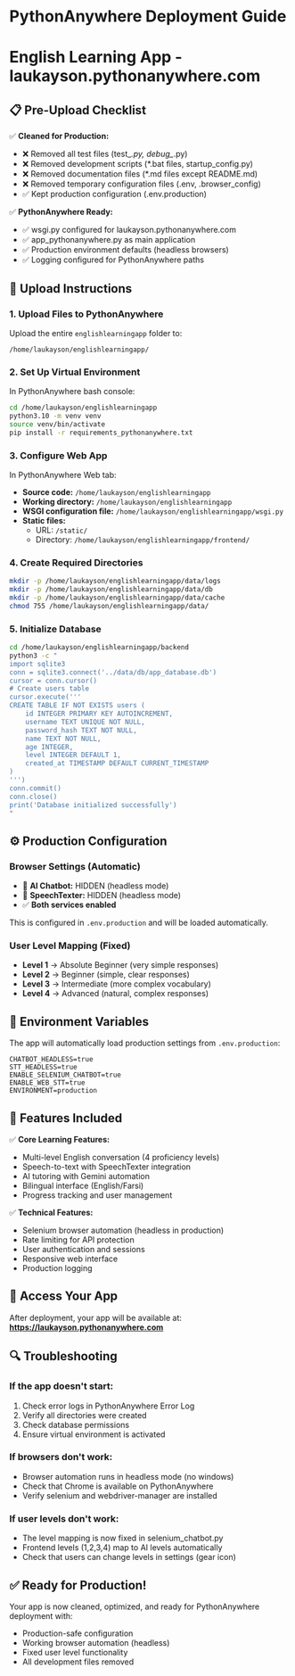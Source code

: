 # PythonAnywhere Deployment Guide
# English Learning App - laukayson.pythonanywhere.com

## 📋 Pre-Upload Checklist

✅ **Cleaned for Production:**
- ❌ Removed all test files (test_*.py, debug_*.py)
- ❌ Removed development scripts (*.bat files, startup_config.py)
- ❌ Removed documentation files (*.md files except README.md)
- ❌ Removed temporary configuration files (.env, .browser_config)
- ✅ Kept production configuration (.env.production)

✅ **PythonAnywhere Ready:**
- ✅ wsgi.py configured for laukayson.pythonanywhere.com
- ✅ app_pythonanywhere.py as main application
- ✅ Production environment defaults (headless browsers)
- ✅ Logging configured for PythonAnywhere paths

## 🚀 Upload Instructions

### 1. Upload Files to PythonAnywhere

Upload the entire `englishlearningapp` folder to:
```
/home/laukayson/englishlearningapp/
```

### 2. Set Up Virtual Environment

In PythonAnywhere bash console:
```bash
cd /home/laukayson/englishlearningapp
python3.10 -m venv venv
source venv/bin/activate
pip install -r requirements_pythonanywhere.txt
```

### 3. Configure Web App

In PythonAnywhere Web tab:
- **Source code:** `/home/laukayson/englishlearningapp`
- **Working directory:** `/home/laukayson/englishlearningapp`
- **WSGI configuration file:** `/home/laukayson/englishlearningapp/wsgi.py`
- **Static files:**
  - URL: `/static/`
  - Directory: `/home/laukayson/englishlearningapp/frontend/`

### 4. Create Required Directories

```bash
mkdir -p /home/laukayson/englishlearningapp/data/logs
mkdir -p /home/laukayson/englishlearningapp/data/db
mkdir -p /home/laukayson/englishlearningapp/data/cache
chmod 755 /home/laukayson/englishlearningapp/data/
```

### 5. Initialize Database

```bash
cd /home/laukayson/englishlearningapp/backend
python3 -c "
import sqlite3
conn = sqlite3.connect('../data/db/app_database.db')
cursor = conn.cursor()
# Create users table
cursor.execute('''
CREATE TABLE IF NOT EXISTS users (
    id INTEGER PRIMARY KEY AUTOINCREMENT,
    username TEXT UNIQUE NOT NULL,
    password_hash TEXT NOT NULL,
    name TEXT NOT NULL,
    age INTEGER,
    level INTEGER DEFAULT 1,
    created_at TIMESTAMP DEFAULT CURRENT_TIMESTAMP
)
''')
conn.commit()
conn.close()
print('Database initialized successfully')
"
```

## ⚙️ Production Configuration

### Browser Settings (Automatic)
- 🤖 **AI Chatbot:** HIDDEN (headless mode)
- 🎤 **SpeechTexter:** HIDDEN (headless mode)
- ✅ **Both services enabled**

This is configured in `.env.production` and will be loaded automatically.

### User Level Mapping (Fixed)
- **Level 1** → Absolute Beginner (very simple responses)
- **Level 2** → Beginner (simple, clear responses)  
- **Level 3** → Intermediate (more complex vocabulary)
- **Level 4** → Advanced (natural, complex responses)

## 🔧 Environment Variables

The app will automatically load production settings from `.env.production`:
```env
CHATBOT_HEADLESS=true
STT_HEADLESS=true
ENABLE_SELENIUM_CHATBOT=true
ENABLE_WEB_STT=true
ENVIRONMENT=production
```

## 📱 Features Included

✅ **Core Learning Features:**
- Multi-level English conversation (4 proficiency levels)
- Speech-to-text with SpeechTexter integration
- AI tutoring with Gemini automation
- Bilingual interface (English/Farsi)
- Progress tracking and user management

✅ **Technical Features:**
- Selenium browser automation (headless in production)
- Rate limiting for API protection
- User authentication and sessions
- Responsive web interface
- Production logging

## 🎯 Access Your App

After deployment, your app will be available at:
**https://laukayson.pythonanywhere.com**

## 🔍 Troubleshooting

### If the app doesn't start:
1. Check error logs in PythonAnywhere Error Log
2. Verify all directories were created
3. Check database permissions
4. Ensure virtual environment is activated

### If browsers don't work:
- Browser automation runs in headless mode (no windows)
- Check that Chrome is available on PythonAnywhere
- Verify selenium and webdriver-manager are installed

### If user levels don't work:
- The level mapping is now fixed in selenium_chatbot.py
- Frontend levels (1,2,3,4) map to AI levels automatically
- Check that users can change levels in settings (gear icon)

## ✅ Ready for Production!

Your app is now cleaned, optimized, and ready for PythonAnywhere deployment with:
- Production-safe configuration
- Working browser automation (headless)
- Fixed user level functionality
- All development files removed
